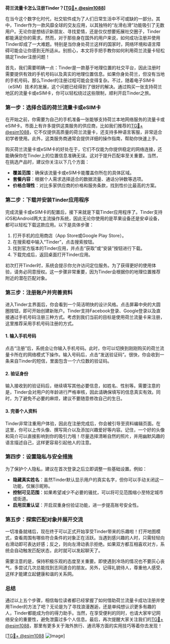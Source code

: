 **荷兰流量卡怎么注册Tinder？[[TG💪+ @esim1088](https://t.me/s/esim1088)]**

在当今这个数字化时代，社交软件成为了人们日常生活中不可或缺的一部分。其中，Tinder作为一款风靡全球的交友应用，以其独特的“左滑右滑”功能吸引了无数用户。无论你是想结识新朋友、寻找爱情，还是仅仅想要拓展社交圈子，Tinder都能满足你的需求。然而，对于那些身在国外的用户来说，如何成功注册并使用Tinder却成了一大难题。特别是当你身处荷兰这样的国家时，网络环境和语言障碍可能会让你感到无所适从。别担心，本文将手把手教你如何利用荷兰流量卡轻松搞定Tinder注册问题！

首先，我们需要明确一点：Tinder是一款基于地理位置的社交平台，因此注册时需要提供有效的手机号码以及真实的地理位置信息。如果你身处荷兰，但没有当地的手机号码，那么Tinder的注册过程可能会变得复杂。不过，随着电子SIM卡（eSIM）技术的发展，这个问题已经得到了很好的解决。通过购买一张支持荷兰地区的流量卡或eSIM卡，你可以轻松绕过这些限制，顺利开启Tinder之旅。

### **第一步：选择合适的荷兰流量卡或eSIM卡**

在开始之前，你需要为自己的手机准备一张能够支持荷兰本地网络服务的流量卡或eSIM卡。市面上有许多提供这类服务的供应商，比如我们推荐的[TG💪+ @esim1088](https://t.me/s/esim1088)，它不仅提供高质量的荷兰流量卡，还支持多种语言客服，非常适合初学者使用。此外，这类服务商通常会提供详细的操作指南，帮助你快速上手。

购买荷兰流量卡或eSIM卡的好处在于，它们不仅能为你提供稳定的网络连接，还能确保你在Tinder上的位置信息准确无误。这对于提升匹配率至关重要。当然，在挑选产品时，建议你关注以下几个方面：

- **覆盖范围**：确保该流量卡或eSIM卡能覆盖你所在的具体区域。
- **套餐内容**：根据个人需求选择适合的数据流量、通话分钟数等选项。
- **价格合理性**：对比多家供应商的价格和服务条款，找到性价比最高的方案。

### **第二步：下载并安装Tinder应用程序**

完成流量卡或eSIM卡的配置后，接下来就是下载Tinder应用程序了。Tinder支持iOS和Android两大主流操作系统，因此无论你使用的是苹果设备还是安卓设备，都可以轻松下载这款应用。以下是具体步骤：

1. 打开手机的应用商店（App Store或Google Play Store）。
2. 在搜索框中输入“Tinder”，点击搜索按钮。
3. 找到官方版本的Tinder应用，并点击“获取”或“安装”按钮进行下载。
4. 下载完成后，返回桌面打开Tinder应用。

初次打开Tinder时，系统会提示你允许访问定位服务。为了获得更好的使用体验，请务必同意授权。这一步骤非常重要，因为Tinder会根据你的地理位置推荐附近的潜在匹配对象。

### **第三步：注册账户并完善资料**

进入Tinder主界面后，你会看到一个简洁明快的设计风格。点击屏幕中央的大圆圈按钮，即可开始创建新账户。Tinder支持Facebook登录、Google登录以及直接通过手机号码注册三种方式。考虑到我们当前的目标是使用荷兰流量卡来注册，这里推荐采用手机号码注册的方式。

#### **1. 输入手机号码**
点击“注册”后，系统会让你输入手机号码。此时，你可以切换到刚刚购买的荷兰流量卡所在的网络模式下操作。输入号码后，点击“发送验证码”。很快，你会收到一条来自Tinder的短信，里面包含一个六位数的验证码。

#### **2. 验证身份**
输入接收到的验证码后，继续填写其他必要信息，如姓名、性别等。需要注意的是，Tinder会对用户的年龄进行严格审核，因此请确保填写的信息真实有效。同时，为了避免不必要的麻烦，建议不要随意修改自己的生日。

#### **3. 完善个人资料**
Tinder非常注重用户体验，因此在注册完成后，你会被引导至资料编辑页面。在这里，你可以上传头像、撰写简介以及添加兴趣爱好等内容。记住，一个好的头像和简介可以直接影响到你的吸引力哦！尽量选择清晰自然的照片，并用幽默风趣的语言描述自己，这样更容易引起他人的注意。

### **第四步：设置隐私与安全措施**

为了保护个人隐私，建议在首次登录之后立即调整一些基础设置。例如：

- **隐藏真实姓名**：虽然Tinder默认显示用户的真实名字，但你可以手动关闭这一功能，仅展示昵称。
- **控制可见范围**：如果希望减少不必要的骚扰，可以将可见范围缩小至特定城市或街道。
- **启用双重认证**：开启双重身份验证功能，进一步提高账号安全性。

### **第五步：探索匹配对象并展开交流**

一切准备就绪后，现在终于可以正式开始享受Tinder带来的乐趣啦！打开地图模式，查看周围有哪些符合条件的对象正在活跃。当遇到感兴趣的人时，只需轻轻向右滑动即可表达好感；反之，则向左滑动表示拒绝。如果双方都互相喜欢对方，系统会自动触发匹配状态，此时就可以发起聊天了。

需要注意的是，保持积极乐观的态度至关重要。即使遇到冷场的情况也不要灰心丧气，多尝试几次总能找到志同道合的朋友。另外，记得礼貌待人，尊重他人感受，这样才能建立起健康和谐的关系网。

### **总结**

通过以上五个步骤，相信每位读者都已经掌握了如何借助荷兰流量卡成功注册并使用Tinder的方法了吧？无论是为了寻找浪漫邂逅，还是单纯想认识更多有趣的人，Tinder都能成为你的得力助手。当然，在享受便利的同时，也请大家牢记网络安全的重要性，避免泄露过多个人信息。最后，再次提醒大家关注我们的[TG💪+ @esim1088](https://t.me/s/esim1088)，那里有更多关于海外旅行、通讯等方面的实用技巧等着你去发现！

[[TG💪+ @esim1088](https://t.me/s/esim1088) ![Image](https://i.postimg.cc/4NQfJmqS/Snipaste-2025-05-13-00-14-12.png)]